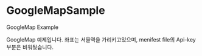 # GoogleMapSample
 GoogleMap Example

GoogleMap 예제입니다. 좌표는 서울역을 가리키고있으며,
menifest file의 Api-key 부분은 비워뒀습니다.
